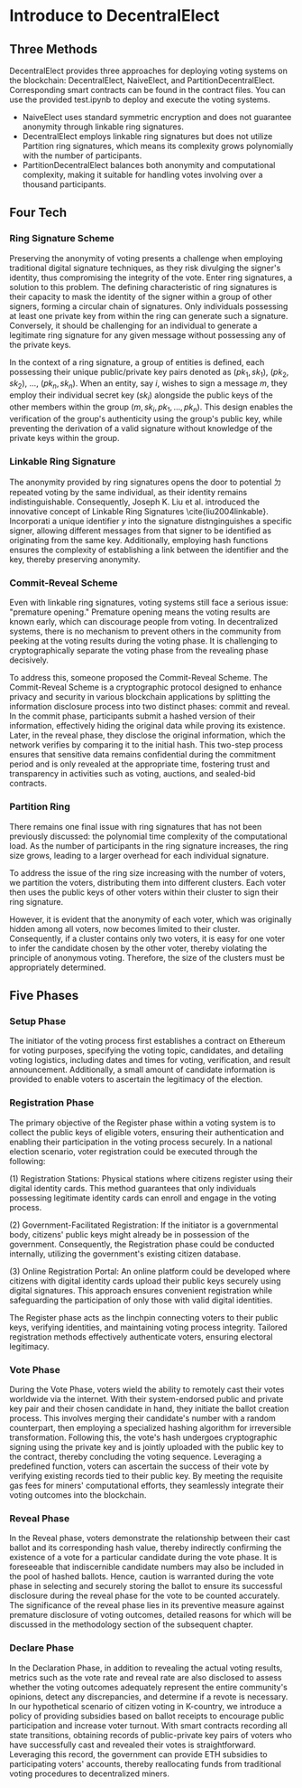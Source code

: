 # Introduce to DecentralElect

## Three Methods

DecentralElect provides three approaches for deploying voting systems on the blockchain: DecentralElect, NaiveElect, and PartitionDecentralElect. Corresponding smart contracts can be found in the contract files. You can use the provided test.ipynb to deploy and execute the voting systems.

* NaiveElect uses standard symmetric encryption and does not guarantee anonymity through linkable ring signatures.
* DecentralElect employs linkable ring signatures but does not utilize Partition ring signatures, which means its complexity grows polynomially with the number of participants.
* PartitionDecentralElect balances both anonymity and computational complexity, making it suitable for handling votes involving over a thousand participants.

## Four Tech
### Ring Signature Scheme

Preserving the anonymity of voting presents a challenge when employing traditional digital signature techniques, as they risk divulging the signer's identity, thus compromising the integrity of the vote.
Enter ring signatures, a solution to this problem. The defining characteristic of ring signatures is their capacity to mask the identity of the signer within a group of other signers, forming a circular chain of signatures. Only individuals possessing at least one private key from within the ring can generate such a signature. Conversely, it should be challenging for an individual to generate a legitimate ring signature for any given message without possessing any of the private keys.

In the context of a ring signature, a group of entities is defined, each possessing their unique public/private key pairs denoted as $(pk_1, sk_1)$, $(pk_2, sk_2)$, $\ldots$, $(pk_n, sk_n)$. When an entity, say $i$, wishes to sign a message $m$, they employ their individual secret key ($sk_i$) alongside the public keys of the other members within the group $(m, sk_i, pk_1, \ldots, pk_n)$. This design enables the verification of the group's authenticity using the group's public key, while preventing the derivation of a valid signature without knowledge of the private keys within the group.

### Linkable Ring Signature

The anonymity provided by ring signatures opens the door to potential ㄉrepeated voting by the same individual, as their identity remains indistinguishable. Consequently, Joseph K. Liu et al. introduced the innovative concept of Linkable Ring Signatures \cite{liu2004linkable}. Incorporati a unique identifier  $y$ into the signature distnginguishes a specific signer, allowing different messages from that signer to be identified as originating from the same key. Additionally, employing hash functions ensures the complexity of establishing a link between the identifier and the key, thereby preserving anonymity.

### Commit-Reveal Scheme

Even with linkable ring signatures, voting systems still face a serious issue: "premature opening." Premature opening means the voting results are known early, which can discourage people from voting. In decentralized systems, there is no mechanism to prevent others in the community from peeking at the voting results during the voting phase. It is challenging to cryptographically separate the voting phase from the revealing phase decisively.

To address this, someone proposed the Commit-Reveal Scheme. The Commit-Reveal Scheme is a cryptographic protocol designed to enhance privacy and security in various blockchain applications by splitting the information disclosure process into two distinct phases: commit and reveal. In the commit phase, participants submit a hashed version of their information, effectively hiding the original data while proving its existence. Later, in the reveal phase, they disclose the original information, which the network verifies by comparing it to the initial hash. This two-step process ensures that sensitive data remains confidential during the commitment period and is only revealed at the appropriate time, fostering trust and transparency in activities such as voting, auctions, and sealed-bid contracts.

### Partition Ring

There remains one final issue with ring signatures that has not been previously discussed: the polynomial time complexity of the computational load.  As the number of participants in the ring signature increases, the ring size grows, leading to a larger overhead for each individual signature.

To address the issue of the ring size increasing with the number of voters, we partition the voters, distributing them into different clusters. Each voter then uses the public keys of other voters within their cluster to sign their ring signature.

However, it is evident that the anonymity of each voter, which was originally hidden among all voters, now becomes limited to their cluster. Consequently, if a cluster contains only two voters, it is easy for one voter to infer the candidate chosen by the other voter, thereby violating the principle of anonymous voting. Therefore, the size of the clusters must be appropriately determined.

## Five Phases

### Setup Phase

The initiator of the voting process first establishes a contract on Ethereum for voting purposes, specifying the voting topic, candidates, and detailing voting logistics, including dates and times for voting, verification, and result announcement. Additionally, a small amount of candidate information is provided to enable voters to ascertain the legitimacy of the election.

### Registration Phase

The primary objective of the Register phase within a voting system is to collect the public keys of eligible voters, ensuring their authentication and enabling their participation in the voting process securely. In a national election scenario, voter registration could be executed through the following:

(1) Registration Stations: Physical stations where citizens register using their digital identity cards. This method guarantees that only individuals possessing legitimate identity cards can enroll and engage in the voting process.

(2) Government-Facilitated Registration: If the initiator is a governmental body, citizens' public keys might already be in possession of the government. Consequently, the Registration phase could be conducted internally, utilizing the government's existing citizen database.

(3) Online Registration Portal: An online platform could be developed where citizens with digital identity cards upload their public keys securely using digital signatures. This approach ensures convenient registration while safeguarding the participation of only those with valid digital identities.

The Register phase acts as the linchpin connecting voters to their public keys, verifying identities, and maintaining voting process integrity. Tailored registration methods effectively authenticate voters, ensuring electoral legitimacy.

### Vote Phase

During the Vote Phase, voters wield the ability to remotely cast their votes worldwide via the internet. With their system-endorsed public and private key pair and their chosen candidate in hand, they initiate the ballot creation process. This involves merging their candidate's number with a random counterpart, then employing a specialized hashing algorithm for irreversible transformation. Following this, the vote's hash undergoes cryptographic signing using the private key and is jointly uploaded with the public key to the contract, thereby concluding the voting sequence. Leveraging a predefined function, voters can ascertain the success of their vote by verifying existing records tied to their public key. By meeting the requisite gas fees for miners' computational efforts, they seamlessly integrate their voting outcomes into the blockchain.

### Reveal Phase

In the Reveal phase, voters demonstrate the relationship between their cast ballot and its corresponding hash value, thereby indirectly confirming the existence of a vote for a particular candidate during the vote phase. It is foreseeable that indiscernible candidate numbers may also be included in the pool of hashed ballots. Hence, caution is warranted during the vote phase in selecting and securely storing the ballot to ensure its successful disclosure during the reveal phase for the vote to be counted accurately. The significance of the reveal phase lies in its preventive measure against premature disclosure of voting outcomes, detailed reasons for which will be discussed in the methodology section of the subsequent chapter.

### Declare Phase

In the Declaration Phase, in addition to revealing the actual voting results, metrics such as the vote rate and reveal rate are also disclosed to assess whether the voting outcomes adequately represent the entire community's opinions, detect any discrepancies, and determine if a revote is necessary.
In our hypothetical scenario of citizen voting in K-country, we introduce a policy of providing subsidies based on ballot receipts to encourage public participation and increase voter turnout. With smart contracts recording all state transitions, obtaining records of public-private key pairs of voters who have successfully cast and revealed their votes is straightforward. Leveraging this record, the government can provide ETH subsidies to participating voters' accounts, thereby reallocating funds from traditional voting procedures to decentralized miners.
